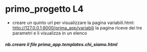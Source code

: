 # primo_progetto L4
 - creare un quinto url per visualizzare la pagina variabili.html:
 http://127.0.0.1:8000/prima_app/variabili
 la pagina riceve dei tre parametri e li visualizza in un elenco
 
 ##### nb.creare il file prima_app.templates.chi_siamo.html  